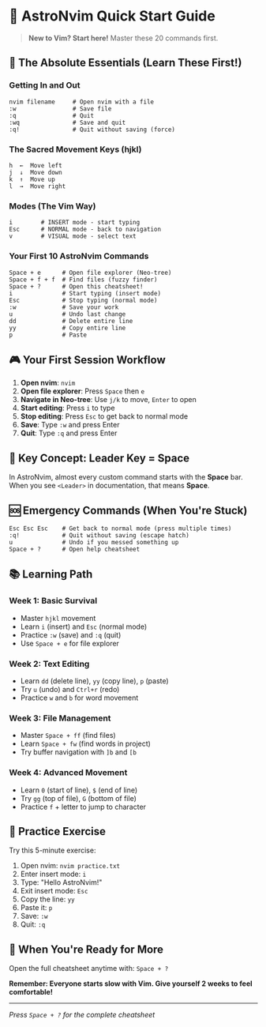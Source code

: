 # 🚀 AstroNvim Quick Start Guide

> **New to Vim? Start here!** Master these 20 commands first.

## 🎯 The Absolute Essentials (Learn These First!)

### Getting In and Out
```
nvim filename     # Open nvim with a file
:w                # Save file
:q                # Quit
:wq               # Save and quit
:q!               # Quit without saving (force)
```

### The Sacred Movement Keys (hjkl)
```
h  ←  Move left
j  ↓  Move down  
k  ↑  Move up
l  →  Move right
```

### Modes (The Vim Way)
```
i        # INSERT mode - start typing
Esc      # NORMAL mode - back to navigation
v        # VISUAL mode - select text
```

### Your First 10 AstroNvim Commands
```
Space + e      # Open file explorer (Neo-tree)
Space + f + f  # Find files (fuzzy finder)
Space + ?      # Open this cheatsheet!
i              # Start typing (insert mode)
Esc            # Stop typing (normal mode)
:w             # Save your work
u              # Undo last change
dd             # Delete entire line
yy             # Copy entire line  
p              # Paste
```

## 🎮 Your First Session Workflow

1. **Open nvim**: `nvim`
2. **Open file explorer**: Press `Space` then `e`
3. **Navigate in Neo-tree**: Use `j/k` to move, `Enter` to open
4. **Start editing**: Press `i` to type
5. **Stop editing**: Press `Esc` to get back to normal mode
6. **Save**: Type `:w` and press Enter
7. **Quit**: Type `:q` and press Enter

## 🔑 Key Concept: Leader Key = Space

In AstroNvim, almost every custom command starts with the **Space** bar. When you see `<Leader>` in documentation, that means **Space**.

## 🆘 Emergency Commands (When You're Stuck)

```
Esc Esc Esc    # Get back to normal mode (press multiple times)
:q!            # Quit without saving (escape hatch)
u              # Undo if you messed something up
Space + ?      # Open help cheatsheet
```

## 📚 Learning Path

### Week 1: Basic Survival
- Master `hjkl` movement
- Learn `i` (insert) and `Esc` (normal mode)
- Practice `:w` (save) and `:q` (quit)
- Use `Space + e` for file explorer

### Week 2: Text Editing
- Learn `dd` (delete line), `yy` (copy line), `p` (paste)
- Try `u` (undo) and `Ctrl+r` (redo)
- Practice `w` and `b` for word movement

### Week 3: File Management  
- Master `Space + ff` (find files)
- Learn `Space + fw` (find words in project)
- Try buffer navigation with `]b` and `[b`

### Week 4: Advanced Movement
- Learn `0` (start of line), `$` (end of line)
- Try `gg` (top of file), `G` (bottom of file)
- Practice `f` + letter to jump to character

## 🎯 Practice Exercise

Try this 5-minute exercise:
1. Open nvim: `nvim practice.txt`
2. Enter insert mode: `i`
3. Type: "Hello AstroNvim!"
4. Exit insert mode: `Esc`
5. Copy the line: `yy`
6. Paste it: `p`
7. Save: `:w`
8. Quit: `:q`

## 🚀 When You're Ready for More

Open the full cheatsheet anytime with: `Space + ?`

**Remember: Everyone starts slow with Vim. Give yourself 2 weeks to feel comfortable!**

---
*Press `Space + ?` for the complete cheatsheet*